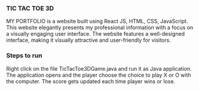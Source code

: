### TIC TAC TOE 3D
MY PORTFOLIO is a website built using React JS, HTML, CSS, JavaScript. 
This website elegantly presents my professional information with a focus on a visually engaging user interface. 
The website features a well-designed interface, making it visually attractive and user-friendly for visitors.

### Steps to run
Right click on the file TicTacToe3DGame.java and run it as Java application.
The application opens and the player choose the choice to play X or O with the computer.
The score gets updated each time player wins or lose.

